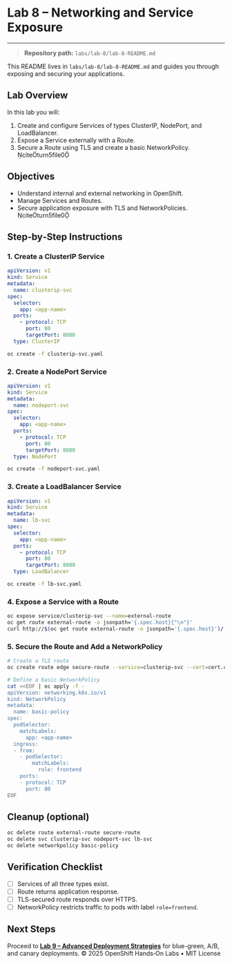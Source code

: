 # Lab 8 – Networking and Service Exposure

---

> **Repository path:** `labs/lab-8/lab-8-README.md`

This README lives in `labs/lab-8/lab-8-README.md` and guides you through exposing and securing your applications.

## Lab Overview
In this lab you will:
1. Create and configure Services of types ClusterIP, NodePort, and LoadBalancer.  
2. Expose a Service externally with a Route.  
3. Secure a Route using TLS and create a basic NetworkPolicy. citeturn5file0

## Objectives
- Understand internal and external networking in OpenShift.  
- Manage Services and Routes.  
- Secure application exposure with TLS and NetworkPolicies. citeturn5file0

## Step‑by‑Step Instructions
### 1. Create a ClusterIP Service
```yaml
apiVersion: v1
kind: Service
metadata:
  name: clusterip-svc
spec:
  selector:
    app: <app-name>
  ports:
    - protocol: TCP
      port: 80
      targetPort: 8080
  type: ClusterIP
```
```bash
oc create -f clusterip-svc.yaml
```

### 2. Create a NodePort Service
```yaml
apiVersion: v1
kind: Service
metadata:
  name: nodeport-svc
spec:
  selector:
    app: <app-name>
  ports:
    - protocol: TCP
      port: 80
      targetPort: 8080
  type: NodePort
```
```bash
oc create -f nodeport-svc.yaml
```

### 3. Create a LoadBalancer Service
```yaml
apiVersion: v1
kind: Service
metadata:
  name: lb-svc
spec:
  selector:
    app: <app-name>
  ports:
    - protocol: TCP
      port: 80
      targetPort: 8080
  type: LoadBalancer
```
```bash
oc create -f lb-svc.yaml
```

### 4. Expose a Service with a Route
```bash
oc expose service/clusterip-svc --name=external-route
oc get route external-route -o jsonpath='{.spec.host}{"\n"}'
curl http://$(oc get route external-route -o jsonpath='{.spec.host}')/
```

### 5. Secure the Route and Add a NetworkPolicy
```bash
# Create a TLS route
oc create route edge secure-route --service=clusterip-svc --cert=cert.crt --key=key.key

# Define a basic NetworkPolicy
cat <<EOF | oc apply -f -
apiVersion: networking.k8s.io/v1
kind: NetworkPolicy
metadata:
  name: basic-policy
spec:
  podSelector:
    matchLabels:
      app: <app-name>
  ingress:
  - from:
    - podSelector:
        matchLabels:
          role: frontend
    ports:
    - protocol: TCP
      port: 80
EOF
```

## Cleanup (optional)
```bash
oc delete route external-route secure-route
oc delete svc clusterip-svc nodeport-svc lb-svc
oc delete networkpolicy basic-policy
```

## Verification Checklist
- [ ] Services of all three types exist.  
- [ ] Route returns application response.  
- [ ] TLS-secured route responds over HTTPS.  
- [ ] NetworkPolicy restricts traffic to pods with label `role=frontend`.

## Next Steps
Proceed to **[Lab 9 – Advanced Deployment Strategies](../lab-9/lab-9-README.md)** for blue-green, A/B, and canary deployments.
© 2025 OpenShift Hands‑On Labs • MIT License

